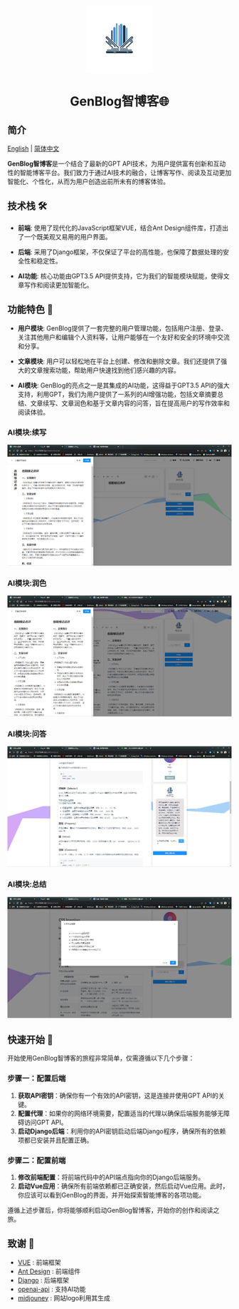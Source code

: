 <div align="center">
  <img src=".assets/logo.png" alt="GenBlog Logo" width="150"/>
  <h1 align="center">GenBlog智博客🌐</h1>
</div>

## 简介
[English](README.md) | [简体中文](README_zh.md)

**GenBlog智博客**是一个结合了最新的GPT API技术，为用户提供富有创新和互动性的智能博客平台。我们致力于通过AI技术的融合，让博客写作、阅读及互动更加智能化、个性化，从而为用户创造出前所未有的博客体验。

## 技术栈 🛠️

- **前端**: 使用了现代化的JavaScript框架VUE，结合Ant Design组件库，打造出了一个既美观又易用的用户界面。

- **后端**: 采用了Django框架，不仅保证了平台的高性能，也保障了数据处理的安全性和稳定性。

- **AI功能**: 核心功能由GPT3.5 API提供支持，它为我们的智能模块赋能，使得文章写作和阅读更加智能化。

## 功能特色 🔑

- **用户模块**: GenBlog提供了一套完整的用户管理功能，包括用户注册、登录、关注其他用户和编辑个人资料等，让用户能够在一个友好和安全的环境中交流和分享。

- **文章模块**: 用户可以轻松地在平台上创建、修改和删除文章。我们还提供了强大的文章搜索功能，帮助用户快速找到他们感兴趣的内容。

- **AI模块**: GenBlog的亮点之一是其集成的AI功能，这得益于GPT3.5 API的强大支持，利用GPT，我们为用户提供了一系列的AI增强功能，包括文章摘要总结、文章续写、文章润色和基于文章内容的问答，旨在提高用户的写作效率和阅读体验。


### AI模块:续写
<p align="center">
<img src=".assets/continue.png" alt="continue" />
</p>

### AI模块:润色
<p align="center">
<img src=".assets/polish.png" alt="polish" />
</p>

### AI模块:问答
<p align="center">
<img src=".assets/qa.png" alt="qa" />
</p>

### AI模块:总结
<p align="center">
<img src=".assets/summary.png" alt="summary" />
</p>

## 快速开始 🚀
开始使用GenBlog智博客的旅程非常简单，仅需遵循以下几个步骤：

### 步骤一：配置后端

1. **获取API密钥**：确保你有一个有效的API密钥，这是连接并使用GPT API的关键。
2. **配置代理**：如果你的网络环境需要，配置适当的代理以确保后端服务能够无障碍访问GPT API。
3. **启动Django后端**：利用你的API密钥启动后端Django程序，确保所有的依赖项都已安装并且配置正确。

### 步骤二：配置前端

1. **修改前端配置**：将前端代码中的API端点指向你的Django后端服务。
2. **启动Vue应用**：确保所有前端依赖都已正确安装，然后启动Vue应用。此时，你应该可以看到GenBlog的界面，并开始探索智能博客的各项功能。

遵循上述步骤后，你将能够顺利启动GenBlog智博客，开始你的创作和阅读之旅。


## 致谢 🙏
- [VUE](https://github.com/vuejs/vue) : 前端框架
- [Ant Design](https://github.com/vueComponent/ant-design-vue) : 前端组件
- [Django](https://github.com/django/django) : 后端框架
- [openai-api](https://openai.com/blog/openai-api) : 支持AI功能
- [midjouney](https://www.midjourney.com/) : 网站logo利用其生成

